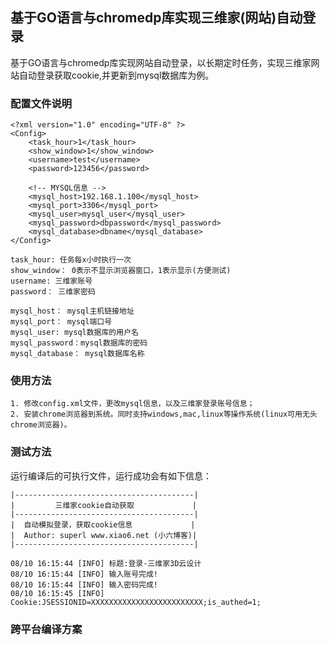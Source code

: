 ## 基于GO语言与chromedp库实现三维家(网站)自动登录


基于GO语言与chromedp库实现网站自动登录，以长期定时任务，实现三维家网站自动登录获取cookie,并更新到mysql数据库为例。

### 配置文件说明

```
<?xml version="1.0" encoding="UTF-8" ?>
<Config>
    <task_hour>1</task_hour>
    <show_window>1</show_window>
    <username>test</username>
    <password>123456</password>

    <!-- MYSQL信息 -->
    <mysql_host>192.168.1.100</mysql_host>
    <mysql_port>3306</mysql_port>
    <mysql_user>mysql_user</mysql_user>
    <mysql_password>dbpassword</mysql_password>
    <mysql_database>dbname</mysql_database>
</Config>
```

```
task_hour: 任务每x小时执行一次
show_window： 0表示不显示浏览器窗口，1表示显示(方便测试)
username: 三维家账号
password： 三维家密码

mysql_host： mysql主机链接地址
mysql_port： mysql端口号
mysql_user: mysql数据库的用户名
mysql_password：mysql数据库的密码
mysql_database： mysql数据库名称

```

### 使用方法

```
1. 修改config.xml文件，更改mysql信息，以及三维家登录账号信息；
2. 安装chrome浏览器到系统。同时支持windows,mac,linux等操作系统(linux可用无头chrome浏览器)。
```

### 测试方法

运行编译后的可执行文件，运行成功会有如下信息：

```
|----------------------------------------|
|         三维家cookie自动获取             |
|----------------------------------------|
|  自动模拟登录，获取cookie信息             |
|  Author: superl www.xiao6.net (小六博客)|
|----------------------------------------|

08/10 16:15:44 [INFO] 标题:登录-三维家3D云设计
08/10 16:15:44 [INFO] 输入账号完成!
08/10 16:15:44 [INFO] 输入密码完成!
08/10 16:15:45 [INFO] Cookie:JSESSIONID=XXXXXXXXXXXXXXXXXXXXXXXXX;is_authed=1;

```

### 跨平台编译方案



